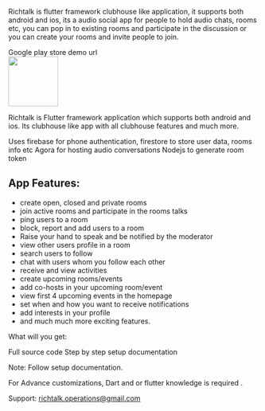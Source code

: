 Richtalk is flutter framework clubhouse like application, it supports both android and ios, its a audio social app for people to hold audio chats, rooms etc, you can pop in to existing rooms and participate in the discussion or you can create your rooms and invite people to join.

Google play store demo url <br/>
<a href="https://play.google.com/store/apps/details?id=mother.eye.richtalk"><img width="100" src="https://fgodex.com/images/gg.png" /></a>


Richtalk is Flutter framework application which supports both android and ios. Its clubhouse like app with all clubhouse features and much more.

Uses firebase for phone authentication, firestore to store user data, rooms info etc
Agora for hosting audio conversations
Nodejs to generate room token
<h2>App Features:</h2>
<ul>
	<li> create open, closed and private rooms </li>
	<li>  join active rooms and participate in the rooms talks </li>
	<li>  ping users to a room</li>
	<li>  block, report and add users to a room</li>
	<li>  Raise your hand to speak and be notified by the moderator</li>
	<li>  view other users profile in a room</li>
	<li>  search users to follow</li>
	<li>  chat with users whom you follow each other</li>
	<li>  receive and view activities</li>
	<li>  create upcoming rooms/events</li>
	<li>  add co-hosts in your upcoming room/event</li>
	<li>  view first 4 upcoming events in the homepage</li>
	<li>  set when and how you want to receive notifications</li>
	<li>  add interests in your profile</li>
	<li>  and much much more exciting features.</li>
</ul>

What will you get:

Full source code
Step by step setup documentation

Note:
Follow setup documentation.

For Advance customizations, Dart and or flutter knowledge is required .


Support:
richtalk.operations@gmail.com
